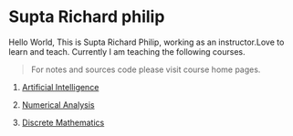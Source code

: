 Supta Richard philip
======================
Hello World,
This is Supta Richard Philip, working as an instructor.Love to learn and teach.
Currently I am teaching the following courses.
> For notes and sources code please visit course home pages.

1. [Artificial Intelligence](https://suptaphilip.github.io/Artificial-Intelligence/)

2. [Numerical Analysis](https://suptaphilip.github.io/Numerical-Analysis/)

3. [Discrete Mathematics](https://suptaphilip.github.io/Discrete-Mathematics/)



